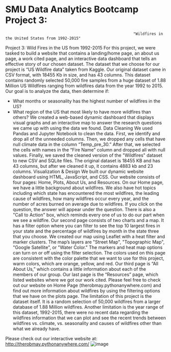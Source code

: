 # SMU Data Analytics Bootcamp Project 3: 
                                                            "Wildfires in the United States from 1992-2015"
Project 3: Wild Fires in the US from 1992-2015
For this project, we were tasked to build a website that contains a landing/home page, an about us page, a work cited page, and an interactive data dashboard that tells an effective story of our chosen dataset. The dataset that we choose for our project is “US Wildfire data” taken from Kaggle. Our original dataset came in CSV format, with 18455 Kb in size, and has 43 columns. This dataset contains randomly selected 50,000 fire samples from a huge dataset of 1.88 Million US Wildfires ranging from wildfires data from the year 1992 to 2015. Our goal is to analyze the data, then determine if: 
- What months or seasonality has the highest number of wildfires in the US?
 - What region of the US that most likely to have more wildfires than others?
 We created a web-based dynamic dashboard that displays visual graphs and an interactive map to answer the research questions we came up with using the data we found. Data Cleaning We used Pandas and Jupyter Notebook to clean the data. First, we identify and drop all of the unneeded columns. Then, we dropped any cells that have null climate data in the column “Temp_pre_30.” After that, we selected the cells with names in the “Fire Name” column and dropped all with null values. Finally, we saved the cleaned version of the "Wildfires" dataset to new CSV and SQLite files. The original dataset is 18455 KB and has 43 columns, but after we cleaned it up, it contains 4883 kb and 23 columns.
Visualization & Design We built our dynamic website dashboard using HTML, JavaScript, and CSS. Our website consists of four pages: Home, Plots, About Us, and Resources. On our Home page, we have a little background about wildfires. We also have hot topics including which state has encountered the most wildfires, the leading cause of wildfires, how many wildfires occur every year, and the number of acres burned on average due to wildfires. If you click on the question, the answer will appear under the question. There is also a "Call to Action" box, which reminds every one of us to do our part when we see a wildfire. Our second page consists of two charts and a map. It has a filter option where you can filter to see the top 10 largest fires in your state and the percentage of wildfires by month in the state three that you choose. We created our map using Leaflet with a heat filter and marker clusters. The map’s layers are "Street Map", "Topographic Map", "Google Satellite", or "Water Color." The markers and heat map options can turn on or off using the filter selection. The colors used on this page are consistent with the color palette that we want to use for this project, warm colors, which are orange, yellow, and red. Our third page is “All About Us,” which contains a little information about each of the members of our group. Our last page is the “Resources” page, which listed websites where we got our work cited. 
Please feel free to check out our website on Home Page (therobmay.pythonanywhere.com) and find out more information about wildfires by using the filtering options that we have on the plots page. The limitation of this project is the dataset itself. It is a random selection of 50,000 wildfires from a larger database of 1.88 Million wildfires. Another limitation is the year range of this dataset, 1992-2015, there were no recent data regarding the wildfires information that we can plot and see the recent trends between wildfires vs. climate, vs. seasonality and causes of wildfires other than what we already have. 

Please check out our interactive website at:
http://therobmay.pythonanywhere.com/
![image](https://github.com/theRobMay/SMU_Flask_Vis_Project/assets/129100456/fdddcdd5-228a-4242-b993-59bdd2f226fb)


